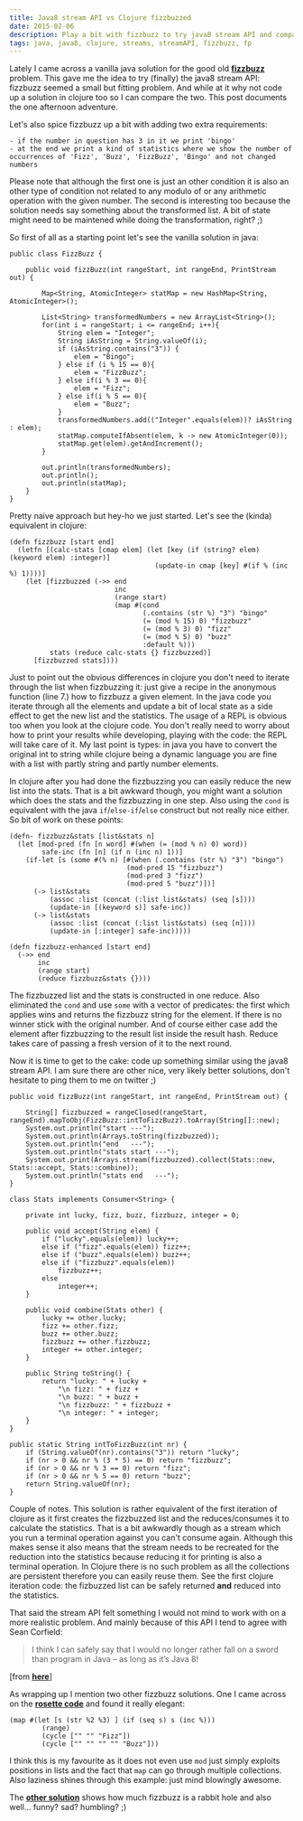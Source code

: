 ```yaml
---
title: Java8 stream API vs Clojure fizzbuzzed
date: 2015-02-06
description: Play a bit with fizzbuzz to try java8 stream API and compare with vanilla clojure
tags: java, java8, clojure, streams, streamAPI, fizzbuzz, fp
---
```


Lately I came across a vanilla java solution for the good old [**fizzbuzz**](http://en.wikipedia.org/wiki/Fizz_buzz) problem. This gave me the idea to try (finally) the java8 stream API: fizzbuzz seemed a small but fitting problem. And while at it why not code up a solution in clojure too so I can compare the two. This post documents the one afternoon adventure.

Let's also spice fizzbuzz up a bit with adding two extra requirements:

    - if the number in question has 3 in it we print 'bingo'
    - at the end we print a kind of statistics where we show the number of occurrences of 'Fizz', 'Buzz', 'FizzBuzz', 'Bingo' and not changed numbers

Please note that although the first one is just an other condition it is also an other type of condition not related to any modulo of or any arithmetic operation with the given number. The second is interesting too because the solution needs say something about the transformed list. A bit of state might need to be maintened while doing the transformation, right? ;)

So first of all as a starting point let's see the vanilla solution in java:

<!--?prettify lang=java linenums=true -->

    public class FizzBuzz {

        public void fizzBuzz(int rangeStart, int rangeEnd, PrintStream out) {

            Map<String, AtomicInteger> statMap = new HashMap<String, AtomicInteger>();

            List<String> transformedNumbers = new ArrayList<String>();
            for(int i = rangeStart; i <= rangeEnd; i++){
                String elem = "Integer";
                String iAsString = String.valueOf(i);
                if (iAsString.contains("3")) {
                    elem = "Bingo";
                } else if (i % 15 == 0){
                    elem = "FizzBuzz";
                } else if(i % 3 == 0){
                    elem = "Fizz";
                } else if(i % 5 == 0){
                    elem = "Buzz";
                }
                transformedNumbers.add(("Integer".equals(elem))? iAsString : elem);
                statMap.computeIfAbsent(elem, k -> new AtomicInteger(0));
                statMap.get(elem).getAndIncrement();
            }

            out.println(transformedNumbers);
            out.println();
            out.println(statMap);
        }
    }

Pretty naive approach but hey-ho we just started. Let's see the (kinda) equivalent in clojure:

<!--?prettify lang=clojure linenums=true -->

    (defn fizzbuzz [start end]
      (letfn [(calc-stats [cmap elem] (let [key (if (string? elem) (keyword elem) :integer)]
                                        (update-in cmap [key] #(if % (inc %) 1))))]
        (let [fizzbuzzed (->> end
                              inc
                              (range start)
                              (map #(cond
                                     (.contains (str %) "3") "bingo"
                                     (= (mod % 15) 0) "fizzbuzz"
                                     (= (mod % 3) 0) "fizz"
                                     (= (mod % 5) 0) "buzz"
                                     :default %)))
              stats (reduce calc-stats {} fizzbuzzed)]
          [fizzbuzzed stats])))

Just to point out the obvious differences in clojure you don't need to iterate through the list when fizzbuzzing it: just give a recipe in the anonymous function (line 7.) how to fizzbuzz a given element. In the java code you iterate through all the elements and update a bit of local state as a side effect to get the new list and the statistics. The usage of a REPL is obvious too when you look at the clojure code. You don't really need to worry about how to print your results while developing, playing with the code: the REPL will take care of it. My last point is types: in java you have to convert the original int to string while clojure being a dynamic language you are fine with a list with partly string and partly number elements.

In clojure after you had done the fizzbuzzing you can easily reduce the new list into the stats. That is a bit awkward though, you might want a solution which does the stats and the fizzbuzzing in one step. Also using the `cond` is equivalent with the java `if`/`else-if`/`else` construct but not really nice either. So bit of work on these points:

<!--?prettify lang=clojure linenums=true -->

    (defn- fizzbuzz&stats [list&stats n]
      (let [mod-pred (fn [n word] #(when (= (mod % n) 0) word))
            safe-inc (fn [n] (if n (inc n) 1))]
        (if-let [s (some #(% n) [#(when (.contains (str %) "3") "bingo")
                                 (mod-pred 15 "fizzbuzz")
                                 (mod-pred 3 "fizz")
                                 (mod-pred 5 "buzz")])]
          (-> list&stats
              (assoc :list (concat (:list list&stats) (seq [s])))
              (update-in [(keyword s)] safe-inc))
          (-> list&stats
              (assoc :list (concat (:list list&stats) (seq [n])))
              (update-in [:integer] safe-inc)))))

    (defn fizzbuzz-enhanced [start end]
      (->> end
           inc
           (range start)
           (reduce fizzbuzz&stats {})))

The fizzbuzzed list and the stats is constructed in one reduce. Also eliminated the `cond` and use `some` with a vector of predicates: the first which applies wins and returns the fizzbuzz string for the element. If there is no winner stick with the original number. And of course either case add the element after fizzbuzzing to the result list inside the result hash. Reduce takes care of passing a fresh version of it to the next round.

Now it is time to get to the cake: code up something similar using the java8 stream API. I am sure there are other nice, very likely better solutions, don't hesitate to ping them to me on twitter ;)

<!--?prettify lang=java linenums=true -->

    public void fizzBuzz(int rangeStart, int rangeEnd, PrintStream out) {

        String[] fizzbuzzed = rangeClosed(rangeStart, rangeEnd).mapToObj(FizzBuzz::intToFizzBuzz).toArray(String[]::new);
        System.out.println("start ---");
        System.out.println(Arrays.toString(fizzbuzzed));
        System.out.println("end   ---");
        System.out.println("stats start ---");
        System.out.print(Arrays.stream(fizzbuzzed).collect(Stats::new, Stats::accept, Stats::combine));
        System.out.println("stats end   ---");
    }

    class Stats implements Consumer<String> {

        private int lucky, fizz, buzz, fizzbuzz, integer = 0;

        public void accept(String elem) {
            if ("lucky".equals(elem)) lucky++;
            else if ("fizz".equals(elem)) fizz++;
            else if ("buzz".equals(elem)) buzz++;
            else if ("fizzbuzz".equals(elem))
                fizzbuzz++;
            else
                integer++;
        }

        public void combine(Stats other) {
            lucky += other.lucky;
            fizz += other.fizz;
            buzz += other.buzz;
            fizzbuzz += other.fizzbuzz;
            integer += other.integer;
        }

        public String toString() {
            return "lucky: " + lucky +
                "\n fizz: " + fizz +
                "\n buzz: " + buzz +
                "\n fizzbuzz: " + fizzbuzz +
                "\n integer: " + integer;
        }
    }

    public static String intToFizzBuzz(int nr) {
        if (String.valueOf(nr).contains("3")) return "lucky";
        if (nr > 0 && nr % (3 * 5) == 0) return "fizzbuzz";
        if (nr > 0 && nr % 3 == 0) return "fizz";
        if (nr > 0 && nr % 5 == 0) return "buzz";
        return String.valueOf(nr);
    }

Couple of notes. This solution is rather equivalent of the first iteration of clojure as it first creates the fizzbuzzed list and the reduces/consumes it to calculate the statistics. That is a bit awkwardly though as a stream which you run a terminal operation against you can't consume again. Although this makes sense it also means that the stream needs to be recreated for the reduction into the statistics because reducing it for printing is also a terminal operation. In Clojure there is no such problem as all the collections are persistent therefore you can easily reuse them. See the first clojure iteration code: the fizbuzzed list can be safely returned **and** reduced into the statistics.

That said the stream API felt something I would not mind to work with on a more realistic problem. And mainly because of this API I tend to agree with Sean Corfield:

> I think I can safely say that I would no longer rather fall on a sword than program in Java – as long as it’s Java 8!

[from [**here**](http://seancorfield.github.io/blog/2014/06/20/some-thoughts-on-java-8/)]

As wrapping up I mention two other fizzbuzz solutions. One I came across on the [**rosette code**](http://rosettacode.org/wiki/FizzBuzz) and found it really elegant:

<!--?prettify lang=clojure linenums=true -->

    (map #(let [s (str %2 %3) ] (if (seq s) s (inc %)))
            (range)
            (cycle ["" "" "Fizz"])
            (cycle ["" "" "" "" "Buzz"]))

I think this is my favourite as it does not even use `mod` just simply exploits positions in lists and the fact that `map` can go through multiple collections. Also laziness shines through this example: just mind blowingly awesome.

The [**other solution**](https://github.com/EnterpriseQualityCoding/FizzBuzzEnterpriseEdition) shows how much fizzbuzz is a rabbit hole and also well... funny? sad? humbling? ;)
